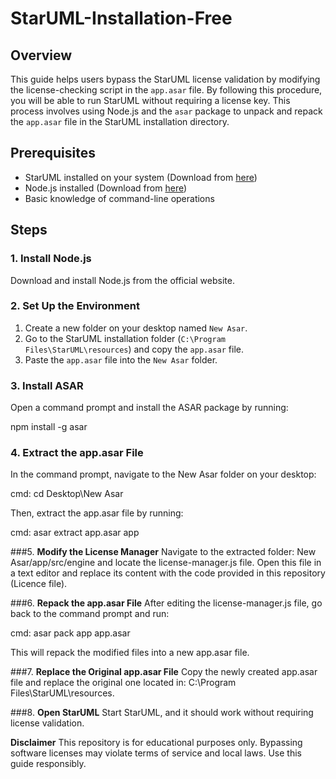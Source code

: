 # StarUML-Installation-Free
## Overview

This guide helps users bypass the StarUML license validation by modifying the license-checking script in the `app.asar` file. By following this procedure, you will be able to run StarUML without requiring a license key. This process involves using Node.js and the `asar` package to unpack and repack the `app.asar` file in the StarUML installation directory.

## Prerequisites
- StarUML installed on your system (Download from [here](https://staruml.io/))
- Node.js installed (Download from [here](https://nodejs.org/en))
- Basic knowledge of command-line operations

## Steps

### 1. **Install Node.js**
Download and install Node.js from the official website.

### 2. **Set Up the Environment**
1. Create a new folder on your desktop named `New Asar`.
2. Go to the StarUML installation folder (`C:\Program Files\StarUML\resources`) and copy the `app.asar` file.
3. Paste the `app.asar` file into the `New Asar` folder.

### 3. **Install ASAR**
Open a command prompt and install the ASAR package by running:

npm install -g asar

### 4. **Extract the app.asar File**
In the command prompt, navigate to the New Asar folder on your desktop:

cmd:
cd Desktop\New Asar

Then, extract the app.asar file by running:

cmd:
asar extract app.asar app

###5. **Modify the License Manager**
Navigate to the extracted folder: New Asar/app/src/engine and locate the license-manager.js file. 
Open this file in a text editor and replace its content with the code provided in this repository (Licence file).

###6. **Repack the app.asar File**
After editing the license-manager.js file, go back to the command prompt and run:

cmd:
asar pack app app.asar

This will repack the modified files into a new app.asar file.

###7. **Replace the Original app.asar File**
Copy the newly created app.asar file and replace the original one located in: C:\Program Files\StarUML\resources.

###8. **Open StarUML**
Start StarUML, and it should work without requiring license validation.


**Disclaimer**
This repository is for educational purposes only. Bypassing software licenses may violate terms of service and local laws. Use this guide responsibly.
